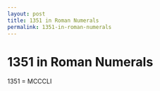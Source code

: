 ```yaml
---
layout: post
title: 1351 in Roman Numerals
permalink: 1351-in-roman-numerals
---
```


# 1351 in Roman Numerals

1351 = MCCCLI
